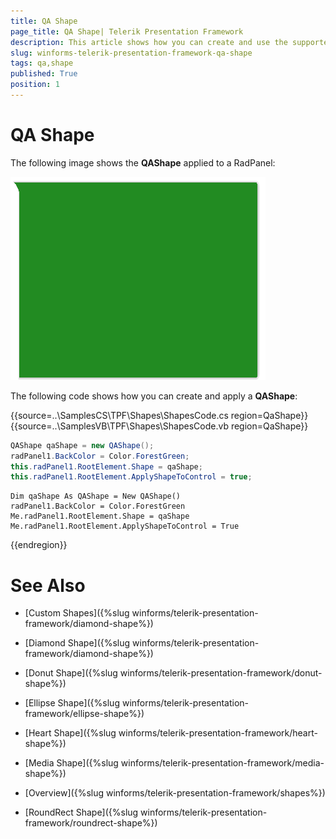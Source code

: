 ```yaml
---
title: QA Shape
page_title: QA Shape| Telerik Presentation Framework
description: This article shows how you can create and use the supported shapes.
slug: winforms-telerik-presentation-framework-qa-shape
tags: qa,shape
published: True
position: 1
---
```


# QA Shape

The following image shows the __QAShape__ applied to a RadPanel:

![qa-shape001](images/qa-shape001.png)

The following code shows how you can create and apply a __QAShape__:


{{source=..\SamplesCS\TPF\Shapes\ShapesCode.cs region=QaShape}}  
{{source=..\SamplesVB\TPF\Shapes\ShapesCode.vb region=QaShape}}
````C#
QAShape qaShape = new QAShape();
radPanel1.BackColor = Color.ForestGreen;
this.radPanel1.RootElement.Shape = qaShape;
this.radPanel1.RootElement.ApplyShapeToControl = true;

````
````VB.NET
Dim qaShape As QAShape = New QAShape()
radPanel1.BackColor = Color.ForestGreen
Me.radPanel1.RootElement.Shape = qaShape
Me.radPanel1.RootElement.ApplyShapeToControl = True

````  
 
{{endregion}} 


# See Also
* [Custom Shapes]({%slug winforms/telerik-presentation-framework/diamond-shape%})

* [Diamond Shape]({%slug winforms/telerik-presentation-framework/diamond-shape%})

* [Donut Shape]({%slug winforms/telerik-presentation-framework/donut-shape%})

* [Ellipse Shape]({%slug winforms/telerik-presentation-framework/ellipse-shape%})

* [Heart Shape]({%slug winforms/telerik-presentation-framework/heart-shape%})

* [Media Shape]({%slug winforms/telerik-presentation-framework/media-shape%})

* [Overview]({%slug winforms/telerik-presentation-framework/shapes%})

* [RoundRect Shape]({%slug winforms/telerik-presentation-framework/roundrect-shape%})

